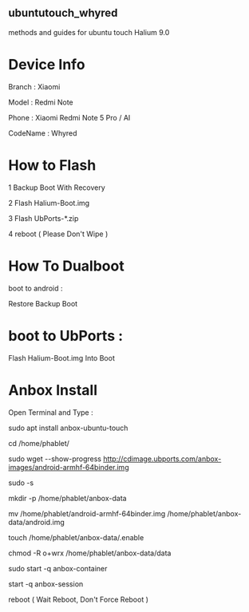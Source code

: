 ## ubuntutouch_whyred
methods and guides for ubuntu touch
Halium 9.0


# Device Info


Branch : Xiaomi

Model : Redmi Note

Phone : Xiaomi Redmi Note 5 Pro / AI

CodeName : Whyred


# How to Flash

1 Backup Boot With Recovery

2 Flash Halium-Boot.img

3 Flash UbPorts-*.zip

4 reboot
( Please Don't Wipe )

# How To Dualboot

boot to android :

Restore Backup Boot

# boot to UbPorts :
Flash Halium-Boot.img Into Boot

# Anbox Install
Open Terminal and Type :


sudo apt install anbox-ubuntu-touch

cd /home/phablet/

sudo wget --show-progress http://cdimage.ubports.com/anbox-images/android-armhf-64binder.img

sudo -s

mkdir -p /home/phablet/anbox-data

mv /home/phablet/android-armhf-64binder.img /home/phablet/anbox-data/android.img

touch /home/phablet/anbox-data/.enable

chmod -R o+wrx /home/phablet/anbox-data/data

sudo start -q anbox-container

start -q anbox-session

reboot
( Wait Reboot, Don't Force Reboot )

